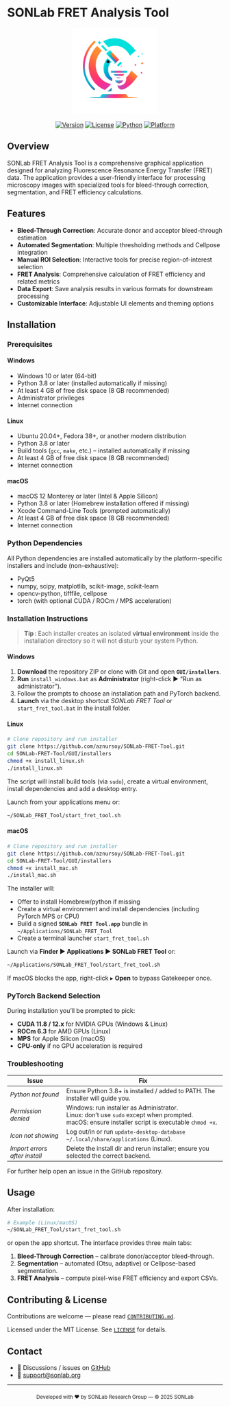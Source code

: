 # SONLab FRET Analysis Tool

<div align="center">
  <img src="GUI/logos/logo.png" alt="SONLab Logo" width="200"/>
  
  [![Version](https://img.shields.io/badge/version-v2.0.2-blue.svg)](https://sonlab-bio.metu.edu.tr)
  [![License](https://img.shields.io/badge/license-MIT-green.svg)](https://opensource.org/licenses/MIT)
  [![Python](https://img.shields.io/badge/python-3.8%2B-blue.svg)](https://www.python.org/)
  [![Platform](https://img.shields.io/badge/platform-Windows%20%7C%20Linux%20%7C%20macOS-lightgrey.svg)]()
</div>

## Overview

SONLab FRET Analysis Tool is a comprehensive graphical application designed for analyzing Fluorescence Resonance Energy Transfer (FRET) data. The application provides a user-friendly interface for processing microscopy images with specialized tools for bleed-through correction, segmentation, and FRET efficiency calculations.

## Features

- **Bleed-Through Correction**: Accurate donor and acceptor bleed-through estimation
- **Automated Segmentation**: Multiple thresholding methods and Cellpose integration
- **Manual ROI Selection**: Interactive tools for precise region-of-interest selection
- **FRET Analysis**: Comprehensive calculation of FRET efficiency and related metrics
- **Data Export**: Save analysis results in various formats for downstream processing
- **Customizable Interface**: Adjustable UI elements and theming options

## Installation

### Prerequisites

#### Windows
- Windows 10 or later (64-bit)
- Python 3.8 or later (installed automatically if missing)
- At least 4 GB of free disk space (8 GB recommended)
- Administrator privileges
- Internet connection

#### Linux
- Ubuntu 20.04+, Fedora 38+, or another modern distribution
- Python 3.8 or later
- Build tools (`gcc`, `make`, etc.) – installed automatically if missing
- At least 4 GB of free disk space (8 GB recommended)
- Internet connection

#### macOS
- macOS 12 Monterey or later (Intel & Apple Silicon)
- Python 3.8 or later (Homebrew installation offered if missing)
- Xcode Command-Line Tools (prompted automatically)
- At least 4 GB of free disk space (8 GB recommended)
- Internet connection

### Python Dependencies

All Python dependencies are installed automatically by the platform-specific installers and include (non-exhaustive):

- PyQt5
- numpy, scipy, matplotlib, scikit-image, scikit-learn
- opencv-python, tifffile, cellpose
- torch (with optional CUDA / ROCm / MPS acceleration)

### Installation Instructions

> **Tip** : Each installer creates an isolated **virtual environment** inside the installation directory so it will not disturb your system Python.

#### Windows
1. **Download** the repository ZIP or clone with Git and open **`GUI/installers`**.
2. **Run** `install_windows.bat` as **Administrator** (right-click ▶ “Run as administrator”).
3. Follow the prompts to choose an installation path and PyTorch backend.
4. **Launch** via the desktop shortcut *SONLab FRET Tool* or `start_fret_tool.bat` in the install folder.

#### Linux
```bash
# Clone repository and run installer
git clone https://github.com/aznursoy/SONLab-FRET-Tool.git
cd SONLab-FRET-Tool/GUI/installers
chmod +x install_linux.sh
./install_linux.sh
```
The script will install build tools (via `sudo`), create a virtual environment, install dependencies and add a desktop entry.

Launch from your applications menu or:
```bash
~/SONLab_FRET_Tool/start_fret_tool.sh
```

#### macOS
```bash
# Clone repository and run installer
git clone https://github.com/aznursoy/SONLab-FRET-Tool.git
cd SONLab-FRET-Tool/GUI/installers
chmod +x install_mac.sh
./install_mac.sh
```
The installer will:
- Offer to install Homebrew/python if missing
- Create a virtual environment and install dependencies (including PyTorch MPS or CPU)
- Build a signed **`SONLab FRET Tool.app`** bundle in `~/Applications/SONLab_FRET_Tool`
- Create a terminal launcher `start_fret_tool.sh`

Launch via **Finder ▶ Applications ▶ SONLab FRET Tool** or:
```bash
~/Applications/SONLab_FRET_Tool/start_fret_tool.sh
```
If macOS blocks the app, right-click ▸ **Open** to bypass Gatekeeper once.

### PyTorch Backend Selection
During installation you’ll be prompted to pick:
- **CUDA 11.8 / 12.x** for NVIDIA GPUs (Windows & Linux)
- **ROCm 6.3** for AMD GPUs (Linux)
- **MPS** for Apple Silicon (macOS)
- **CPU-only** if no GPU acceleration is required

### Troubleshooting

| Issue | Fix |
|-------|-----|
| *Python not found* | Ensure Python 3.8+ is installed / added to PATH. The installer will guide you. |
| *Permission denied* | Windows: run installer as Administrator.<br>Linux: don’t use `sudo` except when prompted.<br>macOS: ensure installer script is executable `chmod +x`. |
| *Icon not showing* | Log out/in or run `update-desktop-database ~/.local/share/applications` (Linux). |
| *Import errors after install* | Delete the install dir and rerun installer; ensure you selected the correct backend. |

For further help open an issue in the GitHub repository.

## Usage

After installation:
```bash
# Example (Linux/macOS)
~/SONLab_FRET_Tool/start_fret_tool.sh
```
or open the app shortcut. The interface provides three main tabs:

1. **Bleed-Through Correction** – calibrate donor/acceptor bleed-through.
2. **Segmentation** – automated (Otsu, adaptive) or Cellpose-based segmentation.
3. **FRET Analysis** – compute pixel-wise FRET efficiency and export CSVs.

## Contributing & License

Contributions are welcome — please read [`CONTRIBUTING.md`](CONTRIBUTING.md).

Licensed under the MIT License. See [`LICENSE`](LICENSE) for details.

## Contact

- 💬 Discussions / issues on [GitHub](https://github.com/aznursoy/SONLab-FRET-Tool)
- 📧 support@sonlab.org

---
<div align="center">
  <sub>Developed with ❤️ by SONLab Research Group — © 2025 SONLab</sub>
</div>

